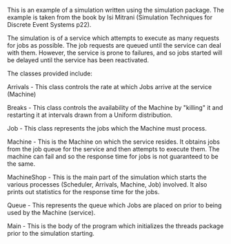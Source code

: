 This is an example of a simulation written using the simulation package. The example is taken from the book by Isi Mitrani (Simulation Techniques for Discrete Event Systems p22).

The simulation is of a service which attempts to execute as many requests for jobs as possible. The job requests are queued until the service can deal with them. However, the service is prone to failures, and so jobs started will be delayed until the service has been reactivated.

The classes provided include:

Arrivals - This class controls the rate at which Jobs arrive at
	   the service (Machine)

Breaks - This class controls the availability of the Machine by
	 "killing" it and restarting it at intervals drawn from
	 a Uniform distribution.

Job - This class represents the jobs which the Machine must process.

Machine - This is the Machine on which the service resides. It obtains
	  jobs from the job queue for the service and then attempts to
	  execute them. The machine can fail and so the response time for
	  jobs is not guaranteed to be the same.

MachineShop - This is the main part of the simulation which starts the
	      various processes (Scheduler, Arrivals, Machine, Job)
	      involved. It also prints out statistics for the response time
	      for the jobs.

Queue - This represents the queue which Jobs are placed on prior to being
	used by the Machine (service).

Main - This is the body of the program which initializes the threads package
       prior to the simulation starting.
